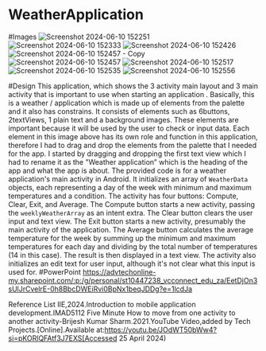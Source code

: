 # WeatherApplication
#Images
![Screenshot 2024-06-10 152251](https://github.com/ST10447238/WeatherApplication/assets/160851446/17d57d98-6451-4ae5-80b2-7436e4d28ac3)
![Screenshot 2024-06-10 152333](https://github.com/ST10447238/WeatherApplication/assets/160851446/88f607ee-3e57-4cc2-b35a-9d16547a32f9)
![Screenshot 2024-06-10 152426](https://github.com/ST10447238/WeatherApplication/assets/160851446/be1b7cbd-f0b6-444d-9633-691937287401)
![Screenshot 2024-06-10 152457 - Copy](https://github.com/ST10447238/WeatherApplication/assets/160851446/5460bcb5-dec1-4043-bc4f-5fc7dc99ca86)
![Screenshot 2024-06-10 152457](https://github.com/ST10447238/WeatherApplication/assets/160851446/d08052ee-77f3-4942-8d5b-f0bd1e75b1d5)
![Screenshot 2024-06-10 152517](https://github.com/ST10447238/WeatherApplication/assets/160851446/990b1d4b-3786-4ac9-8f89-3fd9ea98dfd2)
![Screenshot 2024-06-10 152535](https://github.com/ST10447238/WeatherApplication/assets/160851446/a216f644-bc86-4331-a44e-fc2f6472b906)
![Screenshot 2024-06-10 152556](https://github.com/ST10447238/WeatherApplication/assets/160851446/e2c1ecb3-ab98-4401-9283-8dbe59519f54)

#Design
This application, which shows the  3 activity main layout and 3 main activity that is important to use when starting an application . Basically, this is a weather / application which is made up of elements from the palette and it also has constrains. It consists of elements such as 6buttons, 2textViews,  1 plain text and a background images. These elements are important because it will be used by the user to check or input data. Each element in this image above has its own role and function in this application, therefore I had to drag and drop the elements from the palette that I needed for the app. I started by dragging and dropping the first text view which I had to rename it as the "Weather application” which is the heading of the app and what the app is about.
The provided code is for a weather application's main activity in Android. It initializes an array of `WeatherData` objects, each representing a day of the week with minimum and maximum temperatures and a condition. The activity has four buttons: Compute, Clear, Exit, and Average. The Compute button starts a new activity, passing the `weeklyWeatherArray` as an intent extra. The Clear button clears the user input and text view. The Exit button starts a new activity, presumably the main activity of the application. The Average button calculates the average temperature for the week by summing up the minimum and maximum temperatures for each day and dividing by the total number of temperatures (14 in this case). The result is then displayed in a text view. The activity also initializes an edit text for user input, although it's not clear what this input is used for.
#PowerPoint
https://advtechonline-my.sharepoint.com/:p:/g/personal/st10447238_vcconnect_edu_za/EetDjOn3sUlJrCvelrE-0h8BbcDWEiRvi0BpNx1beqJDDg?e=1lcdJa

Reference List
        IIE,2024.Introduction to mobile application development.IMAD5112
        Five Minute How to move  from one activity to another activity-Brijesh Kumar Sharm.2021.YouTube Video,added by Tech Projects.[Online].Available at:https://youtu.be/JOdWT50bWw4?si=pKORlQFAtf3J7EXS[Accessed 25 April 2024)
